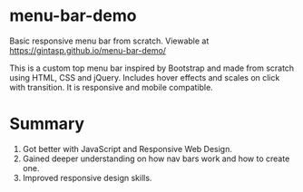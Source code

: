 # menu-bar-demo
Basic responsive menu bar from scratch. Viewable at https://gintasp.github.io/menu-bar-demo/

This is a custom top menu bar inspired by Bootstrap and made from scratch using HTML, CSS and jQuery. Includes hover effects and scales on click with transition. It is responsive and mobile compatible. 

# Summary

1. Got better with JavaScript and Responsive Web Design.
2. Gained deeper understanding on how nav bars work and how to create one.
3. Improved responsive design skills.
